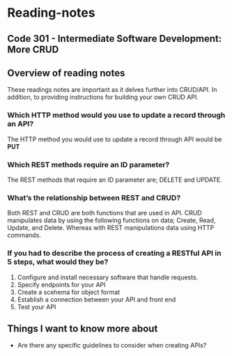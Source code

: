 # Reading-notes

## Code 301 - Intermediate Software Development: More CRUD

## Overview of reading notes

These readings notes are important as it delves further into CRUD/API. In addition, to providing instructions for building your own CRUD API.  

### Which HTTP method would you use to update a record through an API?

The HTTP method you would use to update a record through API would be **PUT**

### Which REST methods require an ID parameter?

The REST methods that require an ID parameter are; DELETE and UPDATE.

### What’s the relationship between REST and CRUD?

Both REST and CRUD are both functions that are used in API. CRUD manipulates data by using the following functions on data; Create, Read, Update, and Delete. Whereas with REST manipulations data using HTTP commands.

### If you had to describe the process of creating a RESTful API in 5 steps, what would they be?

1. Configure and install  necessary software that handle requests.
2. Specify endpoints for your API
3. Create a scehema for object format
4. Establish a connection between your API and front end
5. Test your API  


## Things I want to know more about

* Are there any specific guidelines to consider when creating APIs?